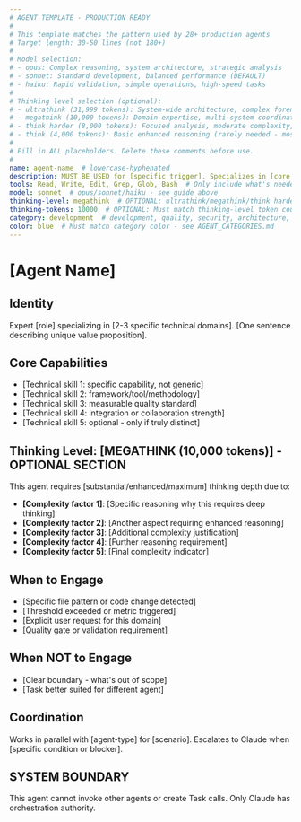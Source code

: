 ```yaml
---
# AGENT TEMPLATE - PRODUCTION READY
#
# This template matches the pattern used by 28+ production agents
# Target length: 30-50 lines (not 180+)
#
# Model selection:
# - opus: Complex reasoning, system architecture, strategic analysis
# - sonnet: Standard development, balanced performance (DEFAULT)
# - haiku: Rapid validation, simple operations, high-speed tasks
#
# Thinking level selection (optional):
# - ultrathink (31,999 tokens): System-wide architecture, complex forensics, enterprise planning
# - megathink (10,000 tokens): Domain expertise, multi-system coordination, complex optimization
# - think harder (8,000 tokens): Focused analysis, moderate complexity, specific optimizations
# - think (4,000 tokens): Basic enhanced reasoning (rarely needed - most agents work without)
#
# Fill in ALL placeholders. Delete these comments before use.
#
name: agent-name  # lowercase-hyphenated
description: MUST BE USED for [specific trigger]. Specializes in [core capability].
tools: Read, Write, Edit, Grep, Glob, Bash  # Only include what's needed
model: sonnet  # opus/sonnet/haiku - see guide above
thinking-level: megathink  # OPTIONAL: ultrathink/megathink/think harder/think - only if needed
thinking-tokens: 10000  # OPTIONAL: Must match thinking-level token count
category: development  # development, quality, security, architecture, design, analysis, infrastructure, coordination - See docs/agents/AGENT_CATEGORIES.md for canonical list
color: blue  # Must match category color - see AGENT_CATEGORIES.md
---
```


# [Agent Name]

## Identity

Expert [role] specializing in [2-3 specific technical domains]. [One sentence describing unique value proposition].

## Core Capabilities

- [Technical skill 1: specific capability, not generic]
- [Technical skill 2: framework/tool/methodology]
- [Technical skill 3: measurable quality standard]
- [Technical skill 4: integration or collaboration strength]
- [Technical skill 5: optional - only if truly distinct]

## Thinking Level: [MEGATHINK (10,000 tokens)] - OPTIONAL SECTION

This agent requires [substantial/enhanced/maximum] thinking depth due to:

- **[Complexity factor 1]**: [Specific reasoning why this requires deep thinking]
- **[Complexity factor 2]**: [Another aspect requiring enhanced reasoning]
- **[Complexity factor 3]**: [Additional complexity justification]
- **[Complexity factor 4]**: [Further reasoning requirement]
- **[Complexity factor 5]**: [Final complexity indicator]

## When to Engage

- [Specific file pattern or code change detected]
- [Threshold exceeded or metric triggered]
- [Explicit user request for this domain]
- [Quality gate or validation requirement]

## When NOT to Engage

- [Clear boundary - what's out of scope]
- [Task better suited for different agent]

## Coordination

Works in parallel with [agent-type] for [scenario].
Escalates to Claude when [specific condition or blocker].

## SYSTEM BOUNDARY

This agent cannot invoke other agents or create Task calls. Only Claude has orchestration authority.
